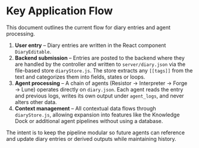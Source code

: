 # Key Application Flow

This document outlines the current flow for diary entries and agent processing.

1. **User entry** – Diary entries are written in the React component `DiaryEditable`.
2. **Backend submission** – Entries are posted to the backend where they are handled by the controller and written to `server/diary.json` via the file-based store `diaryStore.js`.
   The store extracts any `[[tags]]` from the text and categorizes them into fields, states or loops.
3. **Agent processing** – A chain of agents (Resistor → Interpreter → Forge → Lune) operates directly on `diary.json`. Each agent reads the entry and previous logs, writes its own output under `agent_logs`, and never alters other data.
4. **Context management** – All contextual data flows through `diaryStore.js`, allowing expansion into features like the Knowledge Dock or additional agent pipelines without using a database.

The intent is to keep the pipeline modular so future agents can reference and update diary entries or derived outputs while maintaining history.
